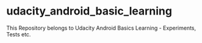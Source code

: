 # udacity_android_basic_learning
This Repository belongs to Udacity Android Basics Learning - Experiments, Tests etc.
